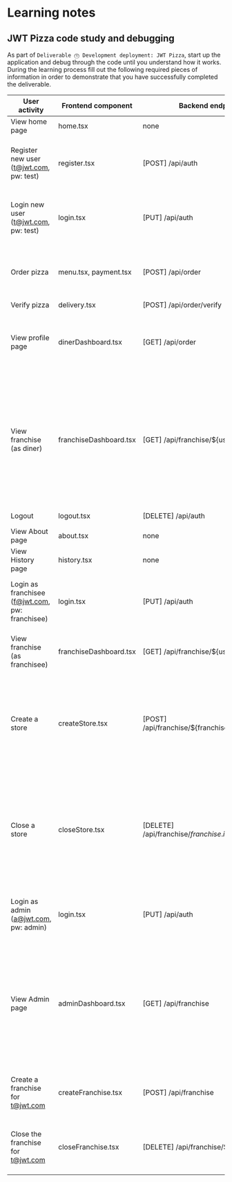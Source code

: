 # Learning notes

## JWT Pizza code study and debugging

As part of `Deliverable ⓵ Development deployment: JWT Pizza`, start up the application and debug through the code until you understand how it works. During the learning process fill out the following required pieces of information in order to demonstrate that you have successfully completed the deliverable.

| User activity                                       | Frontend component     | Backend endpoints                                         | Database SQL                                                                                                                                                                                                                                                                                                                                                                                                                                                                                                                          |
| --------------------------------------------------- |------------------------|-----------------------------------------------------------|---------------------------------------------------------------------------------------------------------------------------------------------------------------------------------------------------------------------------------------------------------------------------------------------------------------------------------------------------------------------------------------------------------------------------------------------------------------------------------------------------------------------------------------|
| View home page                                      | home.tsx               | none                                                      | none                                                                                                                                                                                                                                                                                                                                                                                                                                                                                                                                  |
| Register new user<br/>(t@jwt.com, pw: test)         | register.tsx           | [POST] /api/auth                                          | INSERT INTO user (name, email, password) VALUES (?, ?, ?)<br/>INSERT INTO userRole (userId, role, objectId) VALUES (?, ?, ?)<br/>INSERT INTO auth (token, userId) VALUES (?, ?)                                                                                                                                                                                                                                                                                                                                                       |
| Login new user<br/>(t@jwt.com, pw: test)            | login.tsx              | [PUT] /api/auth                                           | SELECT * FROM user WHERE email=?<br/>SELECT * FROM userRole WHERE userId=? <br/>INSERT INTO auth (token, userId) VALUES (?, ?)                                                                                                                                                                                                                                                                                                                                                                                                        |
| Order pizza                                         | menu.tsx, payment.tsx  | [POST] /api/order                                         | INSERT INTO dinerOrder (dinerId, franchiseId, storeId, date) VALUES (?, ?, ?, now())<br/>INSERT INTO orderItem (orderId, menuId, description, price) VALUES (?, ?, ?, ?)                                                                                                                                                                                                                                                                                                                                                              |
| Verify pizza                                        | delivery.tsx           | [POST] /api/order/verify                                  | none                                                                                                                                                                                                                                                                                                                                                                                                                                                                                                                                  |
| View profile page                                   | dinerDashboard.tsx     | [GET] /api/order                                          | `SELECT id, franchiseId, storeId, date FROM dinerOrder WHERE dinerId=? LIMIT ${offset},${config.db.listPerPage}`, [user.id] <br/> `SELECT id, menuId, description, price FROM orderItem WHERE orderId=?`, [order.id]                                                                                                                                                                                                                                                                                                                  |
| View franchise<br/>(as diner)                       | franchiseDashboard.tsx | [GET] /api/franchise/${user.id}                           | `SELECT objectId FROM userRole WHERE role='franchisee' AND userId=?`, [userId] <br/>`SELECT id, name FROM franchise WHERE id in (${franchiseIds.join(',')})`<br/>`SELECT u.id, u.name, u.email FROM userRole AS ur JOIN user AS u ON u.id=ur.userId WHERE ur.objectId=? AND ur.role='franchisee'`, [franchise.id]<br/> `SELECT s.id, s.name, COALESCE(SUM(oi.price), 0) AS totalRevenue FROM dinerOrder AS do JOIN orderItem AS oi ON do.id=oi.orderId RIGHT JOIN store AS s ON s.id=do.storeId WHERE s.franchiseId=? GROUP BY s.id`  |
| Logout                                              | logout.tsx             | [DELETE] /api/auth                                        | `DELETE FROM auth WHERE token=?`, [token]                                                                                                                                                                                                                                                                                                                                                                                                                                                                                                     |
| View About page                                     | about.tsx              | none                                                      | none                                                                                                                                                                                                                                                                                                                                                                                                                                                                                                                                  |
| View History page                                   | history.tsx            | none                                                      | none                                                                                                                                                                                                                                                                                                                                                                                                                                                                                                                                  |
| Login as franchisee<br/>(f@jwt.com, pw: franchisee) | login.tsx              | [PUT] /api/auth                                           | SELECT * FROM user WHERE email=?<br/>SELECT * FROM userRole WHERE userId=?<br/>INSERT INTO auth (token, userId) VALUES (?, ?)                                                                                                                                                                                                                                                                                                                                                                                                         |
| View franchise<br/>(as franchisee)                  | franchiseDashboard.tsx | [GET] /api/franchise/${user.id}                           | SELECT objectId FROM userRole WHERE role='franchisee' AND userId=?<br/>SELECT id, name FROM franchise WHERE id in (${franchiseIds.join(',')}                                                                                                                                                                                                                                                                                                                                                                                          |
| Create a store                                      | createStore.tsx        | [POST] /api/franchise/${franchise.id}/store               | SELECT u.id, u.name, u.email FROM userRole AS ur JOIN user AS u ON u.id=ur.userId WHERE ur.objectId=? AND ur.role='franchisee'<br/>SELECT s.id, s.name, COALESCE(SUM(oi.price), 0) AS totalRevenue FROM dinerOrder AS do JOIN orderItem AS oi ON do.id=oi.orderId RIGHT JOIN store AS s ON s.id=do.storeId WHERE s.franchiseId=? GROUP BY s.id                                                                                                                                                                                        |
| Close a store                                       | closeStore.tsx         | [DELETE] /api/franchise/${franchise.id}/store/${store.id} | SELECT u.id, u.name, u.email FROM userRole AS ur JOIN user AS u ON u.id=ur.userId WHERE ur.objectId=? AND ur.role='franchisee'<br/>SELECT s.id, s.name, COALESCE(SUM(oi.price), 0) AS totalRevenue FROM dinerOrder AS do JOIN orderItem AS oi ON do.id=oi.orderId RIGHT JOIN store AS s ON s.id=do.storeId WHERE s.franchiseId=? GROUP BY s.id<br/>DELETE FROM store WHERE franchiseId=? AND id=?<br/>                                                                                                                                |
| Login as admin<br/>(a@jwt.com, pw: admin)           | login.tsx              | [PUT] /api/auth                                           | SELECT * FROM user WHERE email=?<br/>SELECT * FROM userRole WHERE userId=?<br/>INSERT INTO auth (token, userId) VALUES (?, ?)                                                                                                                                                                                                                                                                                                                                                                                                         |
| View Admin page                                     | adminDashboard.tsx     | [GET] /api/franchise                                      | SELECT id, name FROM franchise<br/>SELECT u.id, u.name, u.email FROM userRole AS ur JOIN user AS u ON u.id=ur.userId WHERE ur.objectId=? AND ur.role='franchisee'<br/>SELECT s.id, s.name, COALESCE(SUM(oi.price), 0) AS totalRevenue FROM dinerOrder AS do JOIN orderItem AS oi ON do.id=oi.orderId RIGHT JOIN store AS s ON s.id=do.storeId WHERE s.franchiseId=? GROUP BY s.id<br/>SELECT id, name FROM store WHERE franchiseId=?                                                                                                  |
| Create a franchise for t@jwt.com                    | createFranchise.tsx    | [POST] /api/franchise                                     | SELECT id, name FROM user WHERE email=?<br/>INSERT INTO franchise (name) VALUES (?)<br/>INSERT INTO userRole (userId, role, objectId) VALUES (?, ?, ?)                                                                                                                                                                                                                                                                                                                                                                                |
| Close the franchise for t@jwt.com                   | closeFranchise.tsx     | [DELETE] /api/franchise/${franchise.id}                   | DELETE FROM store WHERE franchiseId=?<br/>DELETE FROM userRole WHERE objectId=?<br/>DELETE FROM franchise WHERE id=?                                                                                                                                                                                                                                                                                                                                                                                                                  |
